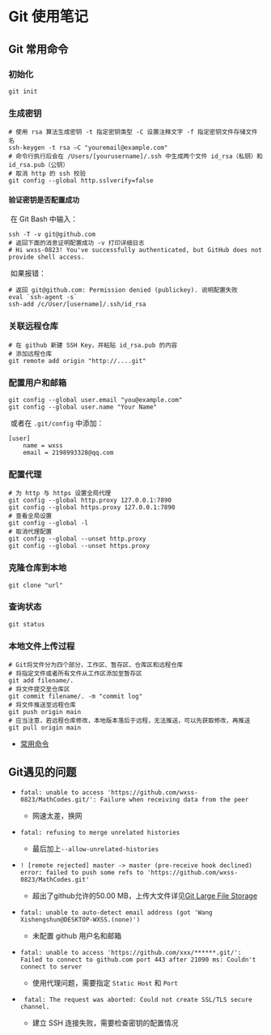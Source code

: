 # Git 使用笔记

## Git 常用命令

### 初始化

```shell
git init
```

### 生成密钥

```shell
# 使用 rsa 算法生成密钥 -t 指定密钥类型 -C 设置注释文字 -f 指定密钥文件存储文件名
ssh-keygen -t rsa –C "youremail@example.com"
# 命令行执行后会在 /Users/[yourusername]/.ssh 中生成两个文件 id_rsa（私钥）和 id_rsa.pub（公钥）
# 取消 http 的 ssh 校验
git config --global http.sslverify=false
```

#### 验证密钥是否配置成功

​	在 Git Bash 中输入：

```shell
ssh -T -v git@github.com
# 返回下面的消息证明配置成功 -v 打印详细日志
# Hi wxss-0823! You've successfully authenticated, but GitHub does not provide shell access.
```

​	如果报错：

```shell
# 返回 git@github.com: Permission denied (publickey). 说明配置失败
eval `ssh-agent -s`
ssh-add /c/User/[username]/.ssh/id_rsa
```

### 关联远程仓库

```shell
# 在 github 新建 SSH Key，并粘贴 id_rsa.pub 的内容
# 添加远程仓库
git remote add origin "http://....git"
```

### 配置用户和邮箱

```shell
git config --global user.email "you@example.com"  
git config --global user.name "Your Name"
```

​	或者在 `.git/config` 中添加：

```text
[user]
	name = wxss
	email = 2198993328@qq.com
```

### 配置代理

```shell
# 为 http 与 https 设置全局代理
git config --global http.proxy 127.0.0.1:7890
git config --global https.proxy 127.0.0.1:7890
# 查看全局设置
git config --global -l
# 取消代理配置
git config --global --unset http.proxy
git config --global --unset https.proxy
```

### 克隆仓库到本地

```shell
git clone "url"
```

### 查询状态

```shell
git status
```

### 本地文件上传过程

```shell
# Git将文件分为四个部分，工作区、暂存区、仓库区和远程仓库
# 将指定文件或者所有文件从工作区添加至暂存区
git add filename/.
# 将文件提交至仓库区
git commit filename/. -m "commit log"
# 将文件推送至远程仓库
git push origin main
# 应当注意，若远程仓库修改，本地版本落后于远程，无法推送，可以先获取修改，再推送
git pull origin main
```

- [常用命令](https://www.runoob.com/git/git-basic-operations.html)

## Git遇见的问题

- `fatal: unable to access 'https://github.com/wxss-0823/MathCodes.git/': Failure when receiving data from the peer`
  - 网速太差，换网
- `fatal: refusing to merge unrelated histories`
  - 最后加上`--allow-unrelated-histories`

- `! [remote rejected] master -> master (pre-receive hook declined)`
  `error: failed to push some refs to 'https://github.com/wxss-0823/MathCodes.git'`
  - 超出了github允许的50.00 MB，上传大文件详见[Git Large File Storage](https://git-lfs.github.com. )

- `fatal: unable to auto-detect email address (got 'Wang Xishengshun@DESKTOP-WXSS.(none)')`
  - 未配置 github 用户名和邮箱
- `fatal: unable to access 'https://github.com/xxx/******.git/': Failed to connect to github.com port 443 after 21090 ms: Couldn't connect to server`
  - 使用代理问题，需要指定 `Static Host` 和 `Port`

- ` fatal: The request was aborted: Could not create SSL/TLS secure channel.`
	- 建立 SSH 连接失败，需要检查密钥的配置情况
